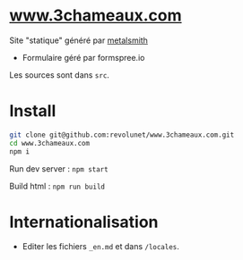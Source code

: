 # www.3chameaux.com

Site "statique" généré par [metalsmith](http://metalsmith.io)

 - Formulaire géré par formspree.io

Les sources sont dans `src`.

# Install

```sh
git clone git@github.com:revolunet/www.3chameaux.com.git
cd www.3chameaux.com
npm i
```

Run dev server : `npm start`

Build html : `npm run build`

# Internationalisation

 - Editer les fichiers `_en.md` et dans `/locales`.
